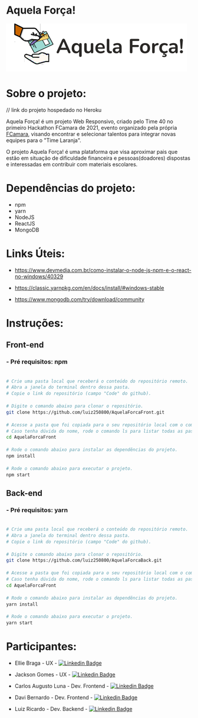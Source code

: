 
# Aquela Força!

![Logo](https://github.com/luiz250800/AquelaForcaFront/blob/main/src/images/imgLogoPerfil.svg)


# Sobre o projeto:
// link do projeto hospedado no Heroku

Aquela Força! é um projeto Web Responsivo, criado pelo Time 40 no primeiro Hackathon FCamara de 2021, evento organizado pela própria [FCamara](https://www.fcamara.com.br/), visando encontrar e selecionar talentos para integrar novas equipes para o "Time Laranja".

O projeto Aquela Força! é uma plataforma que visa aproximar pais que estão em situação de dificuldade financeira e pessoas(doadores) dispostas e interessadas em contribuir com materiais escolares.


# Dependências do projeto:

- npm
- yarn
- NodeJS
- ReactJS
- MongoDB

# Links Úteis:

- https://www.devmedia.com.br/como-instalar-o-node-js-npm-e-o-react-no-windows/40329

- https://classic.yarnpkg.com/en/docs/install/#windows-stable

- https://www.mongodb.com/try/download/community

# Instruções:

## Front-end
### - Pré requisitos: npm
```bash

# Crie uma pasta local que receberá o conteúdo do repositório remoto.
# Abra a janela do terminal dentro dessa pasta.
# Copie o link do repositório (campo "Code" do github).

# Digite o comando abaixo para clonar o repositório.
git clone https://github.com/luiz250800/AquelaForcaFront.git

# Acesse a pasta que foi copiada para o seu repositório local com o comando cd nome-da-pasta. 
# Caso tenha dúvida do nome, rode o comando ls para listar todas as pastas.
cd AquelaForcaFront

# Rode o comando abaixo para instalar as dependências do projeto.
npm install

# Rode o comando abaixo para executar o projeto.
npm start

```

## Back-end
### - Pré requisitos: yarn
```bash

# Crie uma pasta local que receberá o conteúdo do repositório remoto.
# Abra a janela do terminal dentro dessa pasta.
# Copie o link do repositório (campo "Code" do github).

# Digite o comando abaixo para clonar o repositório.
git clone https://github.com/luiz250800/AquelaForcaBack.git

# Acesse a pasta que foi copiada para o seu repositório local com o comando cd nome-da-pasta. 
# Caso tenha dúvida do nome, rode o comando ls para listar todas as pastas.
cd AquelaForcaFront

# Rode o comando abaixo para instalar as dependências do projeto.
yarn install

# Rode o comando abaixo para executar o projeto.
yarn start

```


# Participantes:

- Ellie Braga - UX - [![Linkedin Badge](https://img.shields.io/badge/-LinkedIn-blue?style=flat-square&logo=Linkedin&logoColor=white&link=https://www.linkedin.com/in/ellie-braga/)](https://www.linkedin.com/in/ellie-braga/)

- Jackson Gomes - UX - [![Linkedin Badge](https://img.shields.io/badge/-LinkedIn-blue?style=flat-square&logo=Linkedin&logoColor=white&link=https://www.linkedin.com/in/jackson-gomes-b564bb14b)](https://www.linkedin.com/in/jackson-gomes-b564bb14b)

- Carlos Augusto Luna - Dev. Frontend - [![Linkedin Badge](https://img.shields.io/badge/-LinkedIn-blue?style=flat-square&logo=Linkedin&logoColor=white&link=https://www.linkedin.com/in/augusto-luna-4284313a/)](https://www.linkedin.com/in/augusto-luna-4284313a/)

- Davi Bernardo - Dev. Frontend - [![Linkedin Badge](https://img.shields.io/badge/-LinkedIn-blue?style=flat-square&logo=Linkedin&logoColor=white&link=https://www.linkedin.com/in/davibernardo/)](https://www.linkedin.com/in/davibernardo/)

- Luiz Ricardo - Dev. Backend - [![Linkedin Badge](https://img.shields.io/badge/-LinkedIn-blue?style=flat-square&logo=Linkedin&logoColor=white&link=https://www.linkedin.com/in/luiz-ricardo-soares-dos-santos-08580817b/)](https://www.linkedin.com/in/luiz-ricardo-soares-dos-santos-08580817b/)
